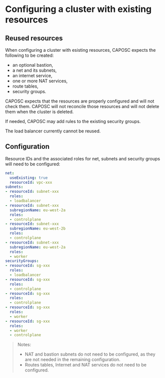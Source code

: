 # Configuring a cluster with existing resources

## Reused resources

When configuring a cluster with esisting resources, CAPOSC expects the following to be created:
* an optional bastion,
* a net and its subnets,
* an internet service,
* one or more NAT services,
* route tables,
* security groups.

CAPOSC expects that the resources are properly configured and will not check them. CAPOSC will not reconcile those resources and will not delete them when the cluster is deleted.

If needed, CAPOSC may add rules to the existing security groups.

The load balancer currently cannot be reused.

## Configuration

Resource IDs and the associated roles for net, subnets and security groups will need to be configured:

```yaml
net:
  useExisting: true
  resourceId: vpc-xxx
subnets:
- resourceId: subnet-xxx
  roles:
  - loadbalancer
- resourceId: subnet-xxx
  subregionName: eu-west-2a
  roles:
  - controlplane
- resourceId: subnet-xxx
  subregionName: eu-west-2b
  roles:
  - controlplane
- resourceId: subnet-xxx
  subregionName: eu-west-2a
  roles:
  - worker
securityGroups:
- resourceId: sg-xxx
  roles:
  - loadbalancer
- resourceId: sg-xxx
  roles:
  - controlplane
- resourceId: sg-xxx
  roles:
  - controlplane
- resourceId: sg-xxx
  roles:
  - worker
- resourceId: sg-xxx
  roles:
  - worker
  - controlplane
```

> Notes:
> * NAT and bastion subnets do not need to be configured, as they are not needed in the remaining configuration.
> * Routes tables, Internet and NAT services do not need to be configured.
